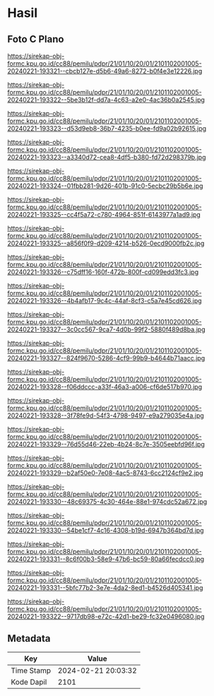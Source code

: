 # Hasil

## Foto C Plano

https://sirekap-obj-formc.kpu.go.id/cc88/pemilu/pdpr/21/01/10/20/01/2101102001005-20240221-193321--cbcb127e-d5b6-49a6-8272-b0f4e3e12226.jpg

https://sirekap-obj-formc.kpu.go.id/cc88/pemilu/pdpr/21/01/10/20/01/2101102001005-20240221-193322--5be3b12f-dd7a-4c63-a2e0-4ac36b0a2545.jpg

https://sirekap-obj-formc.kpu.go.id/cc88/pemilu/pdpr/21/01/10/20/01/2101102001005-20240221-193323--d53d9eb8-36b7-4235-b0ee-fd9a02b92615.jpg

https://sirekap-obj-formc.kpu.go.id/cc88/pemilu/pdpr/21/01/10/20/01/2101102001005-20240221-193323--a3340d72-cea8-4df5-b380-fd72d298379b.jpg

https://sirekap-obj-formc.kpu.go.id/cc88/pemilu/pdpr/21/01/10/20/01/2101102001005-20240221-193324--01fbb281-9d26-401b-91c0-5ecbc29b5b6e.jpg

https://sirekap-obj-formc.kpu.go.id/cc88/pemilu/pdpr/21/01/10/20/01/2101102001005-20240221-193325--cc4f5a72-c780-4964-851f-6143977a1ad9.jpg

https://sirekap-obj-formc.kpu.go.id/cc88/pemilu/pdpr/21/01/10/20/01/2101102001005-20240221-193325--a856f0f9-d209-4214-b526-0ecd9000fb2c.jpg

https://sirekap-obj-formc.kpu.go.id/cc88/pemilu/pdpr/21/01/10/20/01/2101102001005-20240221-193326--c75dff16-160f-472b-800f-cd099edd3fc3.jpg

https://sirekap-obj-formc.kpu.go.id/cc88/pemilu/pdpr/21/01/10/20/01/2101102001005-20240221-193326--4b4afb17-9c4c-44af-8cf3-c5a7e45cd626.jpg

https://sirekap-obj-formc.kpu.go.id/cc88/pemilu/pdpr/21/01/10/20/01/2101102001005-20240221-193327--3c0cc567-9ca7-4d0b-99f2-5880f489d8ba.jpg

https://sirekap-obj-formc.kpu.go.id/cc88/pemilu/pdpr/21/01/10/20/01/2101102001005-20240221-193327--824f9670-5286-4cf9-99b9-b4644b71aacc.jpg

https://sirekap-obj-formc.kpu.go.id/cc88/pemilu/pdpr/21/01/10/20/01/2101102001005-20240221-193328--f06ddccc-a33f-46a3-a006-cf6de517b970.jpg

https://sirekap-obj-formc.kpu.go.id/cc88/pemilu/pdpr/21/01/10/20/01/2101102001005-20240221-193328--3f78fe9d-54f3-4798-9497-e9a279035e4a.jpg

https://sirekap-obj-formc.kpu.go.id/cc88/pemilu/pdpr/21/01/10/20/01/2101102001005-20240221-193329--76d55d46-22eb-4b24-8c7e-3505eebfd96f.jpg

https://sirekap-obj-formc.kpu.go.id/cc88/pemilu/pdpr/21/01/10/20/01/2101102001005-20240221-193329--b2af50e0-7e08-4ac5-8743-6cc2124cf9e2.jpg

https://sirekap-obj-formc.kpu.go.id/cc88/pemilu/pdpr/21/01/10/20/01/2101102001005-20240221-193330--48c69375-4c30-464e-88e1-974cdc52a672.jpg

https://sirekap-obj-formc.kpu.go.id/cc88/pemilu/pdpr/21/01/10/20/01/2101102001005-20240221-193330--54be1cf7-4c16-4308-b19d-6947b364bd7d.jpg

https://sirekap-obj-formc.kpu.go.id/cc88/pemilu/pdpr/21/01/10/20/01/2101102001005-20240221-193331--8c6f00b3-58e9-47b6-bc59-80a66fecdcc0.jpg

https://sirekap-obj-formc.kpu.go.id/cc88/pemilu/pdpr/21/01/10/20/01/2101102001005-20240221-193331--5bfc77b2-3e7e-4da2-8ed1-b4526d405341.jpg

https://sirekap-obj-formc.kpu.go.id/cc88/pemilu/pdpr/21/01/10/20/01/2101102001005-20240221-193322--9717db98-e72c-42d1-be29-fc32e0496080.jpg


## Metadata

| Key        | Value               |
| ---------- | ------------------- |
| Time Stamp | 2024-02-21 20:03:32 |
| Kode Dapil | 2101                |



